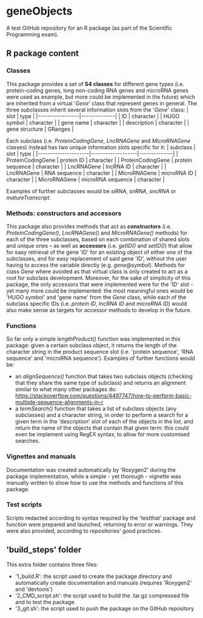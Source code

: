 # geneObjects
A test GitHub repository for an R package (as part of the Scientific Programming exam).

## R package content
### Classes
This package provides a set of **S4 classes** for different gene types (i.e. protein-coding genes, long non-coding RNA genes and microRNA genes were used as example, but more could be implemented in the future) which are inherited from a virtual '*Gene*' class that represent genes in general.
The three subclasses inherit several information slots from the '*Gene*' class:
| slot            | type         |
|-----------------|--------------|
| ID              | character    |
| HUGO symbol     | character    |
| gene name       | character    |
| description     | character    |
| gene structure  | GRanges      |

Each subclass (i.e. *ProteinCodingGene*, *LncRNAGene* and *MicroRNAGene* classes) instead has two unique information slots specific for it:
| subclass            | slot              | type         |
|---------------------|-------------------|--------------|
| ProteinCodingGene   | protein ID        | character    |
| ProteinCodingGene   | protein sequence  | character    |
| LncRNAGene          | lncRNA ID         | character    |
| LncRNAGene          | RNA sequence      | character    |
| MicroRNAGene        | microRNA ID       | character    |
| MicroRNAGene        | microRNA sequence | character    |

Examples of further subclasses would be *siRNA*, *snRNA*, *sncRNA* or *matureTranscript*.
### Methods: constructors and accessors
This package also provides methods that act as **constructors** (i.e. *ProteinCodingGene()*, *LncRNAGene()* and *MicroRNAGene()* methods) for each of the three subclasses, based on each combination of shared slots and unique ones – as well as **accessors** (i.e. *getID()* and *setID()*) that allow for easy retrieval of the gene 'ID' for an existing object of either one of the subclasses, and for easy replacement of said gene 'ID', without the user having to access the variable directly (e.g. *gene@symbol*).
Methods for class *Gene* where avoided as that virtual class is only created to act as a root for subclass development.
Moreover, for the sake of simplicity of this package, the only accessors that were implemented were for the 'ID' slot - yet many more could be implemented: the most meaningful ones would be 'HUGO symbol' and 'gene name' from the *Gene* class, while each of the subclass specific IDs (i.e. *protein ID*, *lncRNA ID* and *microRNA ID*) would also make sense as targets for accessor methods to develop in the future.
### Functions
So far only a simple *lengthProduct()* function was implemented in this package: given a certain subclass object, it returns the length of the character string in the product sequence slot (i.e. 'protein sequence', 'RNA sequence' and 'microRNA sequence').
Examples of further functions would be:
- an *alignSequence()* function that takes two subclass objects (checking that they share the same type of subclass) and returns an alignment similar to what many other packages do: https://stackoverflow.com/questions/4497747/how-to-perform-basic-multiple-sequence-alignments-in-r
- a *termSearch()* function that takes a list of subclass objects (any subclasses) and a character string, in order to perform a search for a given term in the 'description' slot of each of the objects in the list, and return the name of the objects that contain that given term: this could even be implement using RegEX syntax, to allow for more customised searches.
### Vignettes and manuals
Documentation was created automatically by 'Roxygen2' during the package implementation, while a simple - yet thorough - vignette was manually written to show how to use the methods and functions of this package.
### Test scripts
Scripts redacted according to syntax required by the 'testthat' package and function were prepared and launched, returning to error or warnings. They were also provided, according to repositories' good practices.

## 'build_steps' folder
This extra folder contains three files:
- '1_build.R': the script used to create the package directory and automatically create documentation and manuals (requires 'Roxygen2' and 'devtools')
- '2_CMD_script.sh': the script used to build the .tar.gz compressed file and to test the package
- '3_git.sh': the script used to push the package on the GitHub repository 